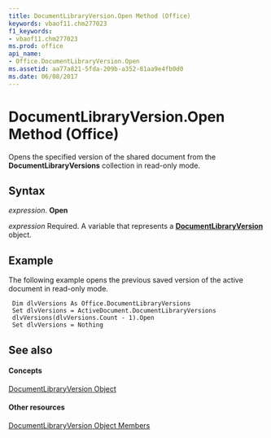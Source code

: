 ```yaml
---
title: DocumentLibraryVersion.Open Method (Office)
keywords: vbaof11.chm277023
f1_keywords:
- vbaof11.chm277023
ms.prod: office
api_name:
- Office.DocumentLibraryVersion.Open
ms.assetid: aa77a821-5fda-209b-a352-81aa9e4fb0d0
ms.date: 06/08/2017
---
```



# DocumentLibraryVersion.Open Method (Office)

Opens the specified version of the shared document from the  **DocumentLibraryVersions** collection in read-only mode.


## Syntax

 _expression_. **Open**

 _expression_ Required. A variable that represents a **[DocumentLibraryVersion](documentlibraryversion-object-office.md)** object.


## Example

The following example opens the previous saved version of the active document in read-only mode.


```
 Dim dlvVersions As Office.DocumentLibraryVersions 
 Set dlvVersions = ActiveDocument.DocumentLibraryVersions 
 dlvVersions(dlvVersions.Count - 1).Open 
 Set dlvVersions = Nothing 

```


## See also


#### Concepts


[DocumentLibraryVersion Object](documentlibraryversion-object-office.md)
#### Other resources


[DocumentLibraryVersion Object Members](documentlibraryversion-members-office.md)

